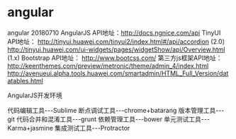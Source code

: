 # angular
angular
20180710
AngularJS API地址：http://docs.ngnice.com/api 
TinyUI API地址：
	http://tinyui.huawei.com/tinyui2/index.html#/api/accordion (2.0)
	http://tinyui.huawei.com/ui-widgets/pages/widgetShow/api/Overview.html (1.x)
Bootstrap API地址：
	http://www.bootcss.com/ 
第三方js框架API地址：
	http://keenthemes.com/preview/metronic/theme/admin_4/index.html 
	http://avenueui.alpha.tools.huawei.com/smartadmin/HTML_Full_Version/datatables.html 

AngularJS开发环境

代码编辑工具---Sublime
断点调试工具---chrome+batarang
版本管理工具---git
代码合并和混淆工具---grunt
依赖管理工具---bower
单元测试工具---Karma+jasmine
集成测试工具---Protractor
